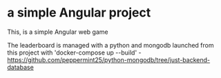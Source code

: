 # a simple Angular project

This, is a simple Angular web game

The leaderboard is managed with a python and mongodb launched from this project with 'docker-compose up --build' - https://github.com/peppermint25/python-mongodb/tree/just-backend-database


